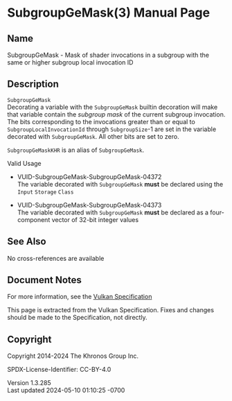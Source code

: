 # SubgroupGeMask(3) Manual Page

## Name

SubgroupGeMask - Mask of shader invocations in a subgroup with the same
or higher subgroup local invocation ID



## <a href="#_description" class="anchor"></a>Description

`SubgroupGeMask`  
Decorating a variable with the `SubgroupGeMask` builtin decoration will
make that variable contain the *subgroup mask* of the current subgroup
invocation. The bits corresponding to the invocations greater than or
equal to `SubgroupLocalInvocationId` through `SubgroupSize`-1 are set in
the variable decorated with `SubgroupGeMask`. All other bits are set to
zero.

`SubgroupGeMaskKHR` is an alias of `SubgroupGeMask`.

Valid Usage

- <a href="#VUID-SubgroupGeMask-SubgroupGeMask-04372"
  id="VUID-SubgroupGeMask-SubgroupGeMask-04372"></a>
  VUID-SubgroupGeMask-SubgroupGeMask-04372  
  The variable decorated with `SubgroupGeMask` **must** be declared
  using the `Input` `Storage` `Class`

- <a href="#VUID-SubgroupGeMask-SubgroupGeMask-04373"
  id="VUID-SubgroupGeMask-SubgroupGeMask-04373"></a>
  VUID-SubgroupGeMask-SubgroupGeMask-04373  
  The variable decorated with `SubgroupGeMask` **must** be declared as a
  four-component vector of 32-bit integer values

## <a href="#_see_also" class="anchor"></a>See Also

No cross-references are available

## <a href="#_document_notes" class="anchor"></a>Document Notes

For more information, see the <a
href="https://registry.khronos.org/vulkan/specs/1.3-extensions/html/vkspec.html#SubgroupGeMask"
target="_blank" rel="noopener">Vulkan Specification</a>

This page is extracted from the Vulkan Specification. Fixes and changes
should be made to the Specification, not directly.

## <a href="#_copyright" class="anchor"></a>Copyright

Copyright 2014-2024 The Khronos Group Inc.

SPDX-License-Identifier: CC-BY-4.0

Version 1.3.285  
Last updated 2024-05-10 01:10:25 -0700
